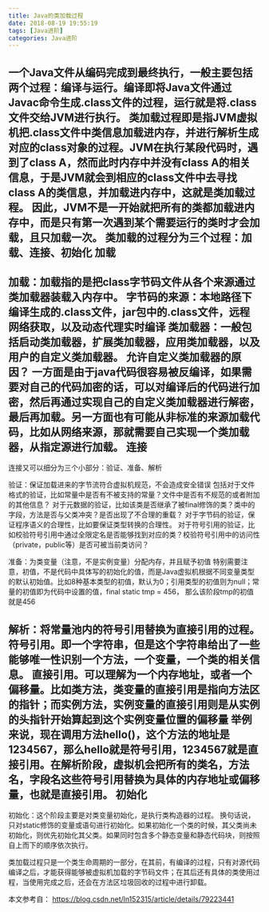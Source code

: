 ```yaml
---
title: Java的类加载过程
date: 2018-08-19 19:55:19
tags: [Java进阶]
categories: Java进阶
---
```

一个Java文件从编码完成到最终执行，一般主要包括两个过程：编译与运行。编译即将Java文件通过Javac命令生成.class文件的过程，运行就是将.class文件交给JVM进行执行。
类加载过程即是指JVM虚拟机把.class文件中类信息加载进内存，并进行解析生成对应的class对象的过程。JVM在执行某段代码时，遇到了class A，然而此时内存中并没有class A的相关信息，于是JVM就会到相应的class文件中去寻找class A的类信息，并加载进内存中，这就是类加载过程。
因此，JVM不是一开始就把所有的类都加载进内存中，而是只有第一次遇到某个需要运行的类时才会加载，且只加载一次。
类加载的过程分为三个过程：加载、连接、初始化
加载
---
加载：加载指的是把class字节码文件从各个来源通过类加载器装载入内存中。
字节码的来源：本地路径下编译生成的.class文件，jar包中的.class文件，远程网络获取，以及动态代理实时编译
类加载器：一般包括启动类加载器，扩展类加载器，应用类加载器，以及用户的自定义类加载器。
允许自定义类加载器的原因？
一方面是由于java代码很容易被反编译，如果需要对自己的代码加密的话，可以对编译后的代码进行加密，然后再通过实现自己的自定义类加载器进行解密，最后再加载。另一方面也有可能从非标准的来源加载代码，比如从网络来源，那就需要自己实现一个类加载器，从指定源进行加载。
连接
---
连接又可以细分为三个小部分：验证、准备、解析

验证：保证加载进来的字节流符合虚拟机规范，不会造成安全错误
包括对于文件格式的验证，比如常量中是否有不被支持的常量？文件中是否有不规范的或者附加的其他信息？
对于元数据的验证，比如该类是否继承了被final修饰的类？类中的字段，方法是否与父类冲突？是否出现了不合理的重载？
对于字节码的验证，保证程序语义的合理性，比如要保证类型转换的合理性。
对于符号引用的验证，比如校验符号引用中通过全限定名是否能够找到对应的类？校验符号引用中的访问性（private，public等）是否可被当前类访问？

准备：为类变量（注意，不是实例变量）分配内存，并且赋予初值
特别需要注意，初值，不是代码中具体写的初始化的值，而是Java虚拟机根据不同变量类型的默认初始值。比如8种基本类型的初值，默认为0；引用类型的初值则为null；常量的初值即为代码中设置的值，final static tmp = 456， 那么该阶段tmp的初值就是456

解析：将常量池内的符号引用替换为直接引用的过程。
符号引用。即一个字符串，但是这个字符串给出了一些能够唯一性识别一个方法，一个变量，一个类的相关信息。
直接引用。可以理解为一个内存地址，或者一个偏移量。比如类方法，类变量的直接引用是指向方法区的指针；而实例方法，实例变量的直接引用则是从实例的头指针开始算起到这个实例变量位置的偏移量
举例来说，现在调用方法hello()，这个方法的地址是1234567，那么hello就是符号引用，1234567就是直接引用。在解析阶段，虚拟机会把所有的类名，方法名，字段名这些符号引用替换为具体的内存地址或偏移量，也就是直接引用。
初始化
---
初始化：这个阶段主要是对类变量初始化，是执行类构造器的过程。
换句话说，只对static修饰的变量或语句进行初始化。如果初始化一个类的时候，其父类尚未初始化，则优先初始化其父类。如果同时包含多个静态变量和静态代码块，则按照自上而下的顺序依次执行。

类加载过程只是一个类生命周期的一部分，在其前，有编译的过程，只有对源代码编译之后，才能获得能够被虚拟机加载的字节码文件；在其后还有具体的类使用过程，当使用完成之后，还会在方法区垃圾回收的过程中进行卸载。

本文参考自：
https://blog.csdn.net/ln152315/article/details/79223441